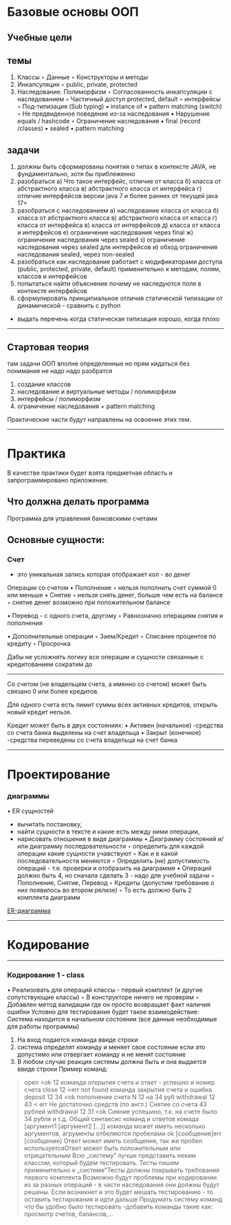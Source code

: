# Базовые основы ООП

## Учебные цели

## темы

1. Классы
   ◦ Данные
   ◦ Конструкторы и методы
2. Инкапсуляция
   ◦ public, private, protected
3. Наследование. Полиморфизм
   ◦ Согласованность инкапсуляции с наследованием
   ◦ Частичный доступ protected, default
   ◦ интерфейсы
   ◦ Под-типизация (Sub typing)
   ▪ instance of
   ▪ pattern matching (switch)
   ◦ Не предвиденное поведение из-за наследования
   ▪ Нарушение equals / hashcode
   ◦ Ограничение наследования
   ▪ final (record /classes)
   ▪ sealed
   • pattern matching

## задачи
1) должны быть сформированы понятия о типах в контексте JAVA, не фундаментально, хотя бы приблеженно
2) разобраться
   а) Что такое интерфейс, отличие от класса
   б) класса от абстрактного класса
   в) абстрактного класса от интерфейса
   г) отличие интерфейсов версии java 7 и более ранних от текущей java 17+
3) разобраться с наследованием
   а) наследование класса от класса
   б) класса от абстрактного класса
   в) абстрактного класса от класса
   г) класса от интерфейса
   в) класса от интерфейсов
   д) класса от класса и интерфейсов
   е) ограничение наследования через final
   ж) ограничение наследования через sealed
   з) ограничение наследования через sealed для интерфейсов
   и) обход ограничения наследования sealed, через non-sealed
4) разобраться как наследование работает с модификаторами доступа (public, protected, private, default) применительно к методам, полям, классов и интерфейсов
5) попытаться найти объяснение почему не наследуются поля в контексте интерфейсов
6) сформулировать принципиальное отличия статической типизации от динамической - сравнить с python
- выдать перечень когда статическая типизация хорошо, когда плохо


---

## Стартовая теория

там задачи ООП вполне определенные
но прям кидаться без понимания не надо
надо разбратся

1) создание классов
2) наследование и виртуальные методы / полиморфизм
3) интерфейсы / полиморфизм
4) ограничение наследования + pattern matching

Практические части будут направлены на освоение этих тем.

---

# Практика

В качестве практики будет взята предметная область и запрограммировано приложение.

## Что должна делать программа

Программа для управления банковскими счетами

## Основные сущности:

### Счет

- это уникальная запись которая отображает кол - во денег

Операции со счетом
• Пополнение
◦ нельзя пополнить счет суммой 0 или меньше
• Снятие
◦ нельзя снять денег, больше чем есть на балансе
◦ снятие денег возможно при положительном балансе

• Перевод - с одного счета, другому
◦ Равнозначно операциям снятия и пополнения

• Дополнительные операции
◦ Заем/Кредит
◦ Списание процентов по кредиту
◦ Просрочка

Дабы не усложнять логику все операции и сущности связанные с кредитованием
сократим до

---
Со счетом (не владельцем счета, а именно со счетом)
может быть связано 0 или более кредитов.

Для одного счета есть лимит суммы всех активных кредитов, открыть новый кредит нельзя.

Кредит может быть в двух состояниях:
• Активен (начальное) -средства со счета банка выделены на счет владельца
• Закрыт (конечное) -средства переведены со счета владельца на счет банка

---

# Проектирование


### диаграммы

• ER сущностей

- вычитать постановку,
- найти сущности в тексте и какие есть между ними операции,
- нарисовать отношения в виде диаграммы
  • Диаграмму состояний и/или диаграмму последовательности
  ◦ определить для каждой операции какие сущности учавствуют
  ◦ Как и в какой последовательности меняются
  ◦ Определить (не) допустимость операций - т.е. проверки и отобразить на диаграмме
  • Операций должно быть 4, но сначала сделать 3 - надо для учебной задачи
  ◦ Пополнение, Снятие, Перевод
  ◦ Кредиты (допустим требование о них появилось во втором релизе)
  ◦ То есть должно быть 2 комплекта диаграмм

[ER-диаграмма](terms-financial-entities.md)

---

# Кодирование
---

### Кодирование 1 - class

• Реализовать для операций классы - первый комплект (и другие сопутствующие классы)
◦ В конструкторе ничего не проверям
◦ Добавлен метод валидации где он просто возвращает факт наличия ошибки
Условно для тестирования будет такое взаимодействие:
Система находится в начальном состоянии (все данные необходимые для работы программы)

1. На вход подается команда ввиде строки
2. система определят команду и меняет свое состояние если это допустимо или отвергает команду и не менят состояние
3. В любом случае реакция системы должна быть и она выдается ввиде строки
   Пример команд:

> open
<ok 12
> команда открытия счета и ответ - успешно и номер счета
> close 12
<err not found
> команда закрытия счета и ошибка
> deposit 12 34
<ok
> пополнение счета N 12 на 34 руб
> withdrawal 12 43
< err Не достаточно средств (по англ.)
> Снятие со счета 43 рублей
> withdrawal 12 31
<ok
> Сияние успешино, т.к. на счете было 34 рубля
> и т.д.
> Общий синтаксис команд и ответов
> комада [аргумент1 [аргумент2 [...]]
> команда может иметь несколько аргументов, агрументы отбеляются пробелами
> ok [сообщение]err [сообщение]
> Ответ может иметь сообщение, так же пробел используетсяОтвет может быть положительным или отрицательным
> Всю „систему" лучше представить неким классом, который будем тестировать.
> Тесты пишем применительно к „системе"Тесты должны покрывать требования первого комплекта
> Возможно будут проблемы при кодировании из за разных операций - в части наследования они должны будут решены. Если
> возникнет и это будет мешать тестированию - то оставить тестирования и идти дальше
> Продумать систему команд что бы удобно было тестировать -добавить команды такие как: просмотр счетов, балансов,...
